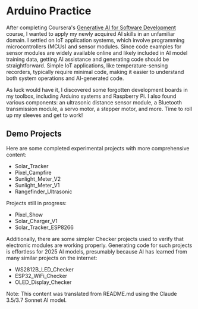 # Arduino Practice

After completing Coursera's [Generative AI for Software Development](https://www.coursera.org/professional-certificates/generative-ai-for-software-development) course, I wanted to apply my newly acquired AI skills in an unfamiliar domain. I settled on IoT application systems, which involve programming microcontrollers (MCUs) and sensor modules. Since code examples for sensor modules are widely available online and likely included in AI model training data, getting AI assistance and generating code should be straightforward. Simple IoT applications, like temperature-sensing recorders, typically require minimal code, making it easier to understand both system operations and AI-generated code.

As luck would have it, I discovered some forgotten development boards in my toolbox, including Arduino systems and Raspberry Pi. I also found various components: an ultrasonic distance sensor module, a Bluetooth transmission module, a servo motor, a stepper motor, and more. Time to roll up my sleeves and get to work!

## Demo Projects

Here are some completed experimental projects with more comprehensive content:
- Solar_Tracker
- Pixel_Campfire
- Sunlight_Meter_V2
- Sunlight_Meter_V1
- Rangefinder_Ultrasonic

Projects still in progress:
- Pixel_Show
- Solar_Charger_V1
- Solar_Tracker_ESP8266

Additionally, there are some simpler Checker projects used to verify that electronic modules are working properly. Generating code for such projects is effortless for 2025 AI models, presumably because AI has learned from many similar projects on the internet:
- WS2812B_LED_Checker
- ESP32_WiFi_Checker
- OLED_Display_Checker

Note: This content was translated from README.md using the Claude 3.5/3.7 Sonnet AI model.
